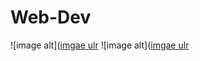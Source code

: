 # Web-Dev


![image alt]([imgae ulr](https://raw.githubusercontent.com/Ashvil3/Web-Dev/2e7868e30a148969befb647669f70c9d06456630/logo.png)
![image alt]([imgae ulr]([https://raw.githubusercontent.com/Ashvil3/Web-Dev/2e7868e30a148969befb647669f70c9d06456630/logo.png](https://raw.githubusercontent.com/Ashvil3/Web-Dev/2e7868e30a148969befb647669f70c9d06456630/gymb.jpg))
